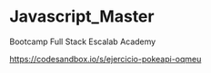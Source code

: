# Javascript_Master
Bootcamp Full Stack Escalab Academy

https://codesandbox.io/s/ejercicio-pokeapi-oqmeu
